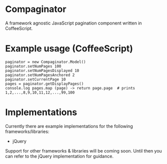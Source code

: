 Compaginator
=================

A framework agnostic JavaScript pagination component written in CoffeeScript.

Example usage  (CoffeeScript)
=================
    paginator = new Compaginator.Model()
    paginator.setNumPages 100
    paginator.setNumPagesDisplayed 10
    paginator.setNumPagesAnchored 2
    paginator.setCurrentPage 10
    pages = paginator.getDisplayPages()
    console.log pages.map (page) -> return page.page  # prints 1,2,...,8,9,10,11,12,...,99,100

Implementations
=================

Currently there are example implementations for the following frameworks/libraries:

- jQuery

Support for other frameworks & libraries will be coming soon.  Until then you can refer to the jQuery implementation for guidance.
